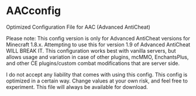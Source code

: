 # AACconfig
Optimized Configuration File for AAC (Advanced AntiCheat)

Please note: This config version is only for Advanced AntiCheat versions for Minecraft 1.8.x. Attempting to use this for version 1.9 of Advanced AntiCheat WILL BREAK IT. This configuration works best with vanilla servers, but allows usage and variation in case of other plugins, mcMMO, EnchantsPlus, and other CE plugins/custom combat modifications that are server side. 

I do not accept any liability that comes with using this config. This config is optimized in a certain way. Change values at your own risk, and feel free to experiment. This file will always be available for download.
